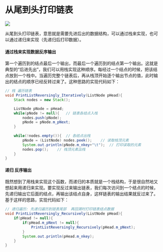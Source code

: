 # <a id="top"></a>从尾到头打印链表

![](https://i.imgur.com/iIhII5F.png)

从尾到头打印链表，意思就是需要先进后出的数据结构，可以通过栈来实现，也可以通过递归来实现（先递归后打印数据）。
#### 通过栈来实现数据反序输出
第一个遍历到的结点最后一个输出，而最后一个遍历到的结点第一个输出。这就是典型的“后进先出”，我们可以用栈实现这种顺序。每经过一个结点的时候，把该结点放到一个栈中。当遍历完整个链表后，再从栈顶开始逐个输出节点的值，此时输出的结点的顺序已经反转过来了。这种思路的实现代码如下：
```java
// 栈 遍历链表
void PrintListReversingly_Iteratively(ListNode pHead){
	Stack nodes = new Stack();

	ListNode pNode = pHead;
	while(pNode != null){	// 链表各结点入栈
		nodes.push(pNode);
		pNode = pNode.m_pNext;
	}
	
	while(!nodes.empty()){	// 各结点出栈
		pNode = (ListNode) nodes.peek();	// 读取栈顶元素
		System.out.println(pNode.m_nkey+"\t");	// 打印读取的元素
		nodes.pop();	// 栈顶元素出栈
	}
}
```
#### 递归 反序输出
既然想到了用栈来实现这个函数，而递归的本质就是一个栈结构，于是很自然地又想起来用递归来实现。要实现反过来输出链表，我们每次访问到一个结点的时候，先递归输出它后面的结点，再输出该结点自身，这样链表的输出结果就反过来了。基于这样的思路，实现代码如下：
```java
// 递归遍历: 先递归遍历到链表尾部  再回溯时打印链表结点数据
void PrintListReversingly_Recursively(ListNode pHead){
	if(pHead != null){
		if(pHead.m_pNext != null){
			PrintListReversingly_Recursively(pHead.m_pNext);
		}
		System.out.println(pHead.m_nkey);
	}
}
```